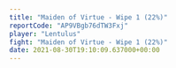 ```yaml
---
title: "Maiden of Virtue - Wipe 1 (22%)"
reportCode: "AP9VBgb76dTW3Fxj"
player: "Lentulus"
fight: "Maiden of Virtue - Wipe 1 (22%)"
date: 2021-08-30T19:10:09.637000+00:00
---
```

